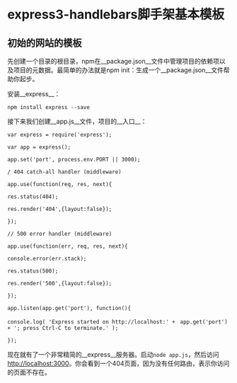 express3-handlebars脚手架基本模板
====================
初始的网站的模板
---------------------

先创建一个目录的根目录，npm在__package.json__文件中管理项目的依赖项以及项目的元数据。最简单的办法就是npm init：生成一个__package.json__文件帮助你起步。

安装__express__：

`npm install express --save`

接下来我们创建__app.js__文件，项目的__入口__：

`var express = require('express');`

`var app = express();`

`app.set('port', process.env.PORT || 3000);`

`/ 404 catch-all handler (middleware)`

`app.use(function(req, res, next){`

`res.status(404);`

`res.render('404',{layout:false});`

`});`

`// 500 error handler (middleware)`

`app.use(function(err, req, res, next){`

`console.error(err.stack);`

`res.status(500);`

`res.render('500',{layout:false});`

`});`

`app.listen(app.get('port'), function(){`

  ``console.log( 'Express started on http://localhost:' + ``
	``app.get('port') + '; press Ctrl-C to terminate.' );``

`});`

现在就有了一个非常精简的__express__服务器。启动`node app.js`，然后访问[http://localhost:3000](http://localhost:3000)。你会看到一个404页面，因为没有任何路由，表示你访问的页面不存在。
